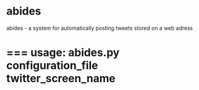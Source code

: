 abides
======

abides - a system for automatically posting tweets stored on a web adress

===
usage: abides.py configuration_file twitter_screen_name
===
